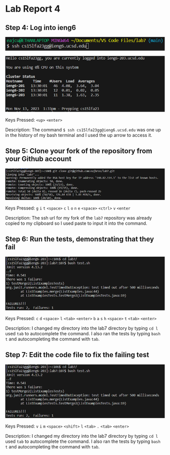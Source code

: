 # Lab Report 4
## Step 4: Log into ieng6
![Connect to IEng6](ConnectToIEng6.png)

![Connection Successful](ConnectionSuccessful.png)

Keys Pressed: `<up>` `<enter>`

Description: The command `$ ssh cs15lfa23gg@ieng6.ucsd.edu` was one up in the history of my bash terminal and I used the up arrow to access it.

## Step 5: Clone your fork of the repository from your Github account
![Clone Fork](CloneFork.png)

Keys Pressed: `g` `i` `t` `<space>` `c` `l` `o` `n` `e` `<space>` `<ctrl>` `v` `<enter`

Description: The ssh url for my fork of the `lab7` repository was already copied to my clipboard so I used paste to input it into the command.

## Step 6: Run the tests, demonstrating that they fail
![Clone Fork](RunTests.png)

Keys Pressed: `c` `d` `<space>` `l` `<tab>` `<enter>` `b` `a` `s` `h` `<space>` `t` `<tab>` `<enter>`

Description: I changed my directory into the lab7 directory by typing `cd l` used `tab` to autocomplete the command. I also ran the tests by typing `bash t` and autocompleting the command with `tab`.

## Step 7: Edit the code file to fix the failing test
![Clone Fork](RunTests.png)

Keys Pressed: `v` `i` `m` `<space>` `<shift>` `l` `<tab>` `.` `<tab>` `<enter>`

Description: I changed my directory into the lab7 directory by typing `cd l` used `tab` to autocomplete the command. I also ran the tests by typing `bash t` and autocompleting the command with `tab`.
